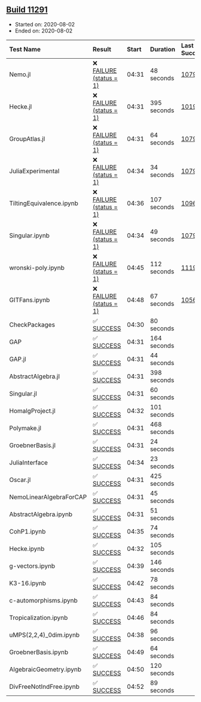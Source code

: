 ## [Build 11291](https://oscarci.mathematik.uni-kl.de/job/oscar/11291/)

* Started on: 2020-08-02
* Ended on: 2020-08-02

| Test Name    | Result | Start | Duration | Last Success | First Failure |
|:-------------|:-------|:------|:---------|:-------------|:--------------|
| Nemo.jl | ❌ [FAILURE (status = 1)](https://oscarci.mathematik.uni-kl.de/job/oscar/11291/artifact/logs/build-11291/Nemo.jl.log) | 04:31 | 48 seconds | [10790](https://oscarci.mathematik.uni-kl.de/job/oscar/10790/) | [10791](https://oscarci.mathematik.uni-kl.de/job/oscar/10791/) |
| Hecke.jl | ❌ [FAILURE (status = 1)](https://oscarci.mathematik.uni-kl.de/job/oscar/11291/artifact/logs/build-11291/Hecke.jl.log) | 04:31 | 395 seconds | [10197](https://oscarci.mathematik.uni-kl.de/job/oscar/10197/) | [10198](https://oscarci.mathematik.uni-kl.de/job/oscar/10198/) |
| GroupAtlas.jl | ❌ [FAILURE (status = 1)](https://oscarci.mathematik.uni-kl.de/job/oscar/11291/artifact/logs/build-11291/GroupAtlas.jl.log) | 04:31 | 64 seconds | [10790](https://oscarci.mathematik.uni-kl.de/job/oscar/10790/) | [10791](https://oscarci.mathematik.uni-kl.de/job/oscar/10791/) |
| JuliaExperimental | ❌ [FAILURE (status = 1)](https://oscarci.mathematik.uni-kl.de/job/oscar/11291/artifact/logs/build-11291/JuliaExperimental.log) | 04:34 | 34 seconds | [10790](https://oscarci.mathematik.uni-kl.de/job/oscar/10790/) | [10791](https://oscarci.mathematik.uni-kl.de/job/oscar/10791/) |
| TiltingEquivalence.ipynb | ❌ [FAILURE (status = 1)](https://oscarci.mathematik.uni-kl.de/job/oscar/11291/artifact/logs/build-11291/TiltingEquivalence.ipynb.log) | 04:36 | 107 seconds | [10962](https://oscarci.mathematik.uni-kl.de/job/oscar/10962/) | [10963](https://oscarci.mathematik.uni-kl.de/job/oscar/10963/) |
| Singular.ipynb | ❌ [FAILURE (status = 1)](https://oscarci.mathematik.uni-kl.de/job/oscar/11291/artifact/logs/build-11291/Singular.ipynb.log) | 04:34 | 49 seconds | [10790](https://oscarci.mathematik.uni-kl.de/job/oscar/10790/) | [10791](https://oscarci.mathematik.uni-kl.de/job/oscar/10791/) |
| wronski-poly.ipynb | ❌ [FAILURE (status = 1)](https://oscarci.mathematik.uni-kl.de/job/oscar/11291/artifact/logs/build-11291/wronski-poly.ipynb.log) | 04:45 | 112 seconds | [11192](https://oscarci.mathematik.uni-kl.de/job/oscar/11192/) | [11193](https://oscarci.mathematik.uni-kl.de/job/oscar/11193/) |
| GITFans.ipynb | ❌ [FAILURE (status = 1)](https://oscarci.mathematik.uni-kl.de/job/oscar/11291/artifact/logs/build-11291/GITFans.ipynb.log) | 04:48 | 67 seconds | [10566](https://oscarci.mathematik.uni-kl.de/job/oscar/10566/) | [10567](https://oscarci.mathematik.uni-kl.de/job/oscar/10567/) |
| CheckPackages | ✅ [SUCCESS](https://oscarci.mathematik.uni-kl.de/job/oscar/11291/artifact/logs/build-11291/CheckPackages.log) | 04:30 | 80 seconds |  |  |
| GAP | ✅ [SUCCESS](https://oscarci.mathematik.uni-kl.de/job/oscar/11291/artifact/logs/build-11291/GAP.log) | 04:31 | 164 seconds |  |  |
| GAP.jl | ✅ [SUCCESS](https://oscarci.mathematik.uni-kl.de/job/oscar/11291/artifact/logs/build-11291/GAP.jl.log) | 04:31 | 44 seconds |  |  |
| AbstractAlgebra.jl | ✅ [SUCCESS](https://oscarci.mathematik.uni-kl.de/job/oscar/11291/artifact/logs/build-11291/AbstractAlgebra.jl.log) | 04:31 | 398 seconds |  |  |
| Singular.jl | ✅ [SUCCESS](https://oscarci.mathematik.uni-kl.de/job/oscar/11291/artifact/logs/build-11291/Singular.jl.log) | 04:31 | 60 seconds |  |  |
| HomalgProject.jl | ✅ [SUCCESS](https://oscarci.mathematik.uni-kl.de/job/oscar/11291/artifact/logs/build-11291/HomalgProject.jl.log) | 04:32 | 101 seconds |  |  |
| Polymake.jl | ✅ [SUCCESS](https://oscarci.mathematik.uni-kl.de/job/oscar/11291/artifact/logs/build-11291/Polymake.jl.log) | 04:31 | 468 seconds |  |  |
| GroebnerBasis.jl | ✅ [SUCCESS](https://oscarci.mathematik.uni-kl.de/job/oscar/11291/artifact/logs/build-11291/GroebnerBasis.jl.log) | 04:31 | 24 seconds |  |  |
| JuliaInterface | ✅ [SUCCESS](https://oscarci.mathematik.uni-kl.de/job/oscar/11291/artifact/logs/build-11291/JuliaInterface.log) | 04:34 | 23 seconds |  |  |
| Oscar.jl | ✅ [SUCCESS](https://oscarci.mathematik.uni-kl.de/job/oscar/11291/artifact/logs/build-11291/Oscar.jl.log) | 04:31 | 425 seconds |  |  |
| NemoLinearAlgebraForCAP | ✅ [SUCCESS](https://oscarci.mathematik.uni-kl.de/job/oscar/11291/artifact/logs/build-11291/NemoLinearAlgebraForCAP.log) | 04:31 | 45 seconds |  |  |
| AbstractAlgebra.ipynb | ✅ [SUCCESS](https://oscarci.mathematik.uni-kl.de/job/oscar/11291/artifact/logs/build-11291/AbstractAlgebra.ipynb.log) | 04:31 | 51 seconds |  |  |
| CohP1.ipynb | ✅ [SUCCESS](https://oscarci.mathematik.uni-kl.de/job/oscar/11291/artifact/logs/build-11291/CohP1.ipynb.log) | 04:35 | 74 seconds |  |  |
| Hecke.ipynb | ✅ [SUCCESS](https://oscarci.mathematik.uni-kl.de/job/oscar/11291/artifact/logs/build-11291/Hecke.ipynb.log) | 04:32 | 105 seconds |  |  |
| g-vectors.ipynb | ✅ [SUCCESS](https://oscarci.mathematik.uni-kl.de/job/oscar/11291/artifact/logs/build-11291/g-vectors.ipynb.log) | 04:39 | 146 seconds |  |  |
| K3-16.ipynb | ✅ [SUCCESS](https://oscarci.mathematik.uni-kl.de/job/oscar/11291/artifact/logs/build-11291/K3-16.ipynb.log) | 04:42 | 78 seconds |  |  |
| c-automorphisms.ipynb | ✅ [SUCCESS](https://oscarci.mathematik.uni-kl.de/job/oscar/11291/artifact/logs/build-11291/c-automorphisms.ipynb.log) | 04:43 | 84 seconds |  |  |
| Tropicalization.ipynb | ✅ [SUCCESS](https://oscarci.mathematik.uni-kl.de/job/oscar/11291/artifact/logs/build-11291/Tropicalization.ipynb.log) | 04:46 | 84 seconds |  |  |
| uMPS(2,2,4)_0dim.ipynb | ✅ [SUCCESS](https://oscarci.mathematik.uni-kl.de/job/oscar/11291/artifact/logs/build-11291/uMPS-2-2-4-_0dim.ipynb.log) | 04:38 | 96 seconds |  |  |
| GroebnerBasis.ipynb | ✅ [SUCCESS](https://oscarci.mathematik.uni-kl.de/job/oscar/11291/artifact/logs/build-11291/GroebnerBasis.ipynb.log) | 04:49 | 64 seconds |  |  |
| AlgebraicGeometry.ipynb | ✅ [SUCCESS](https://oscarci.mathematik.uni-kl.de/job/oscar/11291/artifact/logs/build-11291/AlgebraicGeometry.ipynb.log) | 04:50 | 120 seconds |  |  |
| DivFreeNotIndFree.ipynb | ✅ [SUCCESS](https://oscarci.mathematik.uni-kl.de/job/oscar/11291/artifact/logs/build-11291/DivFreeNotIndFree.ipynb.log) | 04:52 | 89 seconds |  |  |

